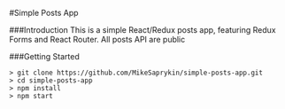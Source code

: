 #Simple Posts App

###Introduction
This is a simple React/Redux posts app, featuring Redux Forms and React Router.
All posts API are public

###Getting Started

```
> git clone https://github.com/MikeSaprykin/simple-posts-app.git
> cd simple-posts-app
> npm install
> npm start
```
